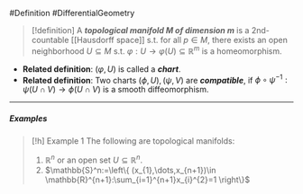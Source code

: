 #Definition #DifferentialGeometry 

> [!definition]
> A ***topological manifold $M$ of dimension $m$*** is a 2nd-countable [[Hausdorff space]] s.t. for all $p\in M$, there exists an open neighborhood $U\subseteq M$ s.t. $\varphi :U\to \varphi(U)\subseteq\mathbb{R}^m$ is a homeomorphism.
- **Related definition**: $(\varphi,U)$ is called a ***chart***.
- **Related definition**: Two charts $(\phi,U),(\psi,V)$ are ***compatible***, if $\phi \circ\psi ^{-1}:\psi(U\cap V)\to \phi(U\cap V)$ is a smooth diffeomorphism.
---
##### Examples
> [!h] Example 1
> The following are topological manifolds:
> 1. $\mathbb{R}^n$ or an open set $U\subseteq \mathbb{R}^n$.
> 2. $\mathbb{S}^n:=\left\{  (x_{1},\dots,x_{n+1})\in \mathbb{R}^{n+1}:\sum_{i=1}^{n+1}x_{i}^{2}=1 \right\}$